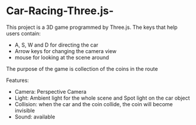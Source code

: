# Car-Racing-Three.js-

This project is a 3D game programmed by Three.js.
The keys that help users contain:
- A, S, W and D for directing the car
- Arrow keys for changing the camera view
- mouse for looking at the scene around

The purpose of the game is collection of the coins in the route

Features:
- Camera: Perspective Camera
- Light: Ambient light for the whole scene and Spot light on the car object
- Collision: when the car and the coin collide, the coin will become invisible
- Sound: available
